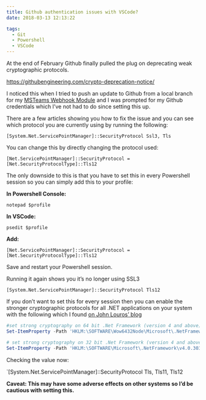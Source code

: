 ```yaml
---
title: Github authentication issues with VSCode?
date: 2018-03-13 12:13:22

tags:
  - Git
  - Powershell
  - VSCode
---
```

At the end of February Github finally pulled the plug on deprecating weak cryptographic protocols.

<https://githubengineering.com/crypto-deprecation-notice/>

I noticed this when I tried to push an update to Github from a local branch for my <a href="http://millerb.co.uk/sending-messages-to-microsoft-teams-msteams-powershell-module/" target="_blank" rel="noopener">MSTeams Webhook Module</a> and I was prompted for my Github credentials which I&#8217;ve not had to do since setting this up.

There are a few articles showing you how to fix the issue and you can see which protocol you are currently using by running the following:

`[System.Net.ServicePointManager]::SecurityProtocol
Ssl3, Tls`

You can change this by directly changing the protocol used:
  
`[Net.ServicePointManager]::SecurityProtocol = [Net.SecurityProtocolType]::Tls12`

The only downside to this is that you have to set this in every Powershell session so you can simply add this to your profile:

**In Powershell Console:**
  
`notepad $profile`

**In VSCode:**
  
`psedit $profile`

**Add:**

`[Net.ServicePointManager]::SecurityProtocol = [Net.SecurityProtocolType]::Tls12`

Save and restart your Powershell session.

Running it again shows you it&#8217;s no longer using SSL3

`[System.Net.ServicePointManager]::SecurityProtocol
Tls12`

If you don&#8217;t want to set this for every session then you can enable the stronger cryptographic protocols for all .NET applications on your system with the following which I found <a href="https://www.johnlouros.com/blog/enabling-strong-cryptography-for-all-dot-net-applications" target="_blank" rel="noopener">on John Louros&#8217; blog</a>

```powershell
#set strong cryptography on 64 bit .Net Framework (version 4 and above)
Set-ItemProperty -Path 'HKLM:\SOFTWARE\Wow6432Node\Microsoft\.NetFramework\v4.0.30319' -Name 'SchUseStrongCrypto' -Value '1' -Type DWord

# set strong cryptography on 32 bit .Net Framework (version 4 and above)
Set-ItemProperty -Path 'HKLM:\SOFTWARE\Microsoft\.NetFramework\v4.0.30319' -Name 'SchUseStrongCrypto' -Value '1' -Type DWord
```
Checking the value now:

`[System.Net.ServicePointManager]::SecurityProtocol
Tls, Tls11, Tls12</pre>

**Caveat: This may have some adverse effects on other systems so I&#8217;d be cautious with setting this.**